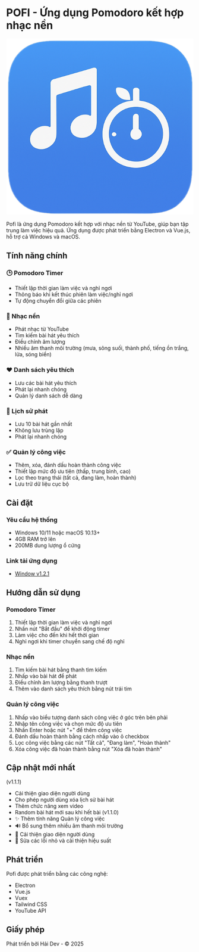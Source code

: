 # POFI - Ứng dụng Pomodoro kết hợp nhạc nền

![Pofi Logo](./pofi_logo.png)

Pofi là ứng dụng Pomodoro kết hợp với nhạc nền từ YouTube, giúp bạn tập trung làm việc hiệu quả. Ứng dụng được phát triển bằng Electron và Vue.js, hỗ trợ cả Windows và macOS.

## Tính năng chính

### 🕒 Pomodoro Timer
- Thiết lập thời gian làm việc và nghỉ ngơi
- Thông báo khi kết thúc phiên làm việc/nghỉ ngơi
- Tự động chuyển đổi giữa các phiên

### 🎵 Nhạc nền
- Phát nhạc từ YouTube
- Tìm kiếm bài hát yêu thích
- Điều chỉnh âm lượng
- Nhiều âm thanh môi trường (mưa, sông suối, thành phố, tiếng ồn trắng, lửa, sóng biển)

### ❤️ Danh sách yêu thích
- Lưu các bài hát yêu thích
- Phát lại nhanh chóng
- Quản lý danh sách dễ dàng

### 📜 Lịch sử phát
- Lưu 10 bài hát gần nhất
- Không lưu trùng lặp
- Phát lại nhanh chóng

### ✅ Quản lý công việc
- Thêm, xóa, đánh dấu hoàn thành công việc
- Thiết lập mức độ ưu tiên (thấp, trung bình, cao)
- Lọc theo trạng thái (tất cả, đang làm, hoàn thành)
- Lưu trữ dữ liệu cục bộ

## Cài đặt

### Yêu cầu hệ thống
- Windows 10/11 hoặc macOS 10.13+
- 4GB RAM trở lên
- 200MB dung lượng ổ cứng

### Link tải ứng dụng
- [Window v1.2.1](https://drive.google.com/file/d/1OGaqyZdTP6PjFSijZmEHJU88mUyyNU3a/view?usp=sharing)

## Hướng dẫn sử dụng

### Pomodoro Timer
1. Thiết lập thời gian làm việc và nghỉ ngơi
2. Nhấn nút "Bắt đầu" để khởi động timer
3. Làm việc cho đến khi hết thời gian
4. Nghỉ ngơi khi timer chuyển sang chế độ nghỉ

### Nhạc nền
1. Tìm kiếm bài hát bằng thanh tìm kiếm
2. Nhấp vào bài hát để phát
3. Điều chỉnh âm lượng bằng thanh trượt
4. Thêm vào danh sách yêu thích bằng nút trái tim

### Quản lý công việc
1. Nhấp vào biểu tượng danh sách công việc ở góc trên bên phải
2. Nhập tên công việc và chọn mức độ ưu tiên
3. Nhấn Enter hoặc nút "+" để thêm công việc
4. Đánh dấu hoàn thành bằng cách nhấp vào ô checkbox
5. Lọc công việc bằng các nút "Tất cả", "Đang làm", "Hoàn thành"
6. Xóa công việc đã hoàn thành bằng nút "Xóa đã hoàn thành"

## Cập nhật mới nhất
 (v1.1.1)
 - Cải thiện giao diện người dùng
 - Cho phép người dùng xóa lịch sử bài hát 
 - Thêm chức năng xem video 
 - Random bài hát mới sau khi hết bài
 (v1.1.0)
- ✨ Thêm tính năng Quản lý công việc
- 🔊 Bổ sung thêm nhiều âm thanh môi trường
- 🌙 Cải thiện giao diện người dùng
- 🐛 Sửa các lỗi nhỏ và cải thiện hiệu suất

## Phát triển

Pofi được phát triển bằng các công nghệ:
- Electron
- Vue.js
- Vuex
- Tailwind CSS
- YouTube API

## Giấy phép

Phát triển bởi Hải Dev - © 2025
